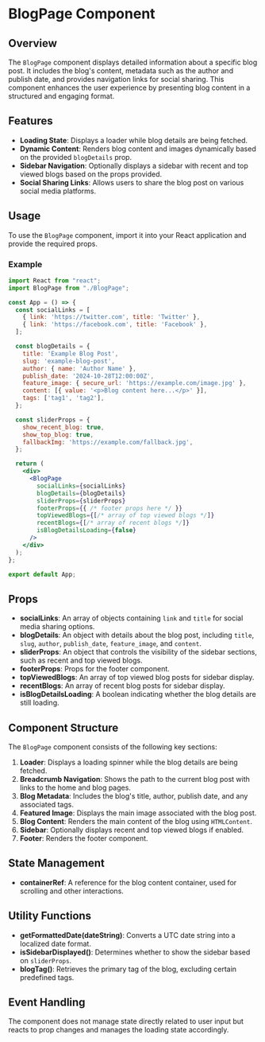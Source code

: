 # BlogPage Component

## Overview

The `BlogPage` component displays detailed information about a specific blog post. It includes the blog's content, metadata such as the author and publish date, and provides navigation links for social sharing. This component enhances the user experience by presenting blog content in a structured and engaging format.

## Features

- **Loading State**: Displays a loader while blog details are being fetched.
- **Dynamic Content**: Renders blog content and images dynamically based on the provided `blogDetails` prop.
- **Sidebar Navigation**: Optionally displays a sidebar with recent and top viewed blogs based on the props provided.
- **Social Sharing Links**: Allows users to share the blog post on various social media platforms.

## Usage

To use the `BlogPage` component, import it into your React application and provide the required props.

### Example

```jsx
import React from "react";
import BlogPage from "./BlogPage";

const App = () => {
  const socialLinks = [
    { link: 'https://twitter.com', title: 'Twitter' },
    { link: 'https://facebook.com', title: 'Facebook' },
  ];

  const blogDetails = {
    title: 'Example Blog Post',
    slug: 'example-blog-post',
    author: { name: 'Author Name' },
    publish_date: '2024-10-28T12:00:00Z',
    feature_image: { secure_url: 'https://example.com/image.jpg' },
    content: [{ value: '<p>Blog content here...</p>' }],
    tags: ['tag1', 'tag2'],
  };

  const sliderProps = {
    show_recent_blog: true,
    show_top_blog: true,
    fallbackImg: 'https://example.com/fallback.jpg',
  };

  return (
    <div>
      <BlogPage
        socialLinks={socialLinks}
        blogDetails={blogDetails}
        sliderProps={sliderProps}
        footerProps={{ /* footer props here */ }}
        topViewedBlogs={[/* array of top viewed blogs */]}
        recentBlogs={[/* array of recent blogs */]}
        isBlogDetailsLoading={false}
      />
    </div>
  );
};

export default App;
```

## Props

- **socialLinks**: An array of objects containing `link` and `title` for social media sharing options.
- **blogDetails**: An object with details about the blog post, including `title`, `slug`, `author`, `publish_date`, `feature_image`, and `content`.
- **sliderProps**: An object that controls the visibility of the sidebar sections, such as recent and top viewed blogs.
- **footerProps**: Props for the footer component.
- **topViewedBlogs**: An array of top viewed blog posts for sidebar display.
- **recentBlogs**: An array of recent blog posts for sidebar display.
- **isBlogDetailsLoading**: A boolean indicating whether the blog details are still loading.

## Component Structure

The `BlogPage` component consists of the following key sections:

1. **Loader**: Displays a loading spinner while the blog details are being fetched.
2. **Breadcrumb Navigation**: Shows the path to the current blog post with links to the home and blog pages.
3. **Blog Metadata**: Includes the blog's title, author, publish date, and any associated tags.
4. **Featured Image**: Displays the main image associated with the blog post.
5. **Blog Content**: Renders the main content of the blog using `HTMLContent`.
6. **Sidebar**: Optionally displays recent and top viewed blogs if enabled.
7. **Footer**: Renders the footer component.

## State Management

- **containerRef**: A reference for the blog content container, used for scrolling and other interactions.

## Utility Functions

- **getFormattedDate(dateString)**: Converts a UTC date string into a localized date format.
- **isSidebarDisplayed()**: Determines whether to show the sidebar based on `sliderProps`.
- **blogTag()**: Retrieves the primary tag of the blog, excluding certain predefined tags.

## Event Handling

The component does not manage state directly related to user input but reacts to prop changes and manages the loading state accordingly.